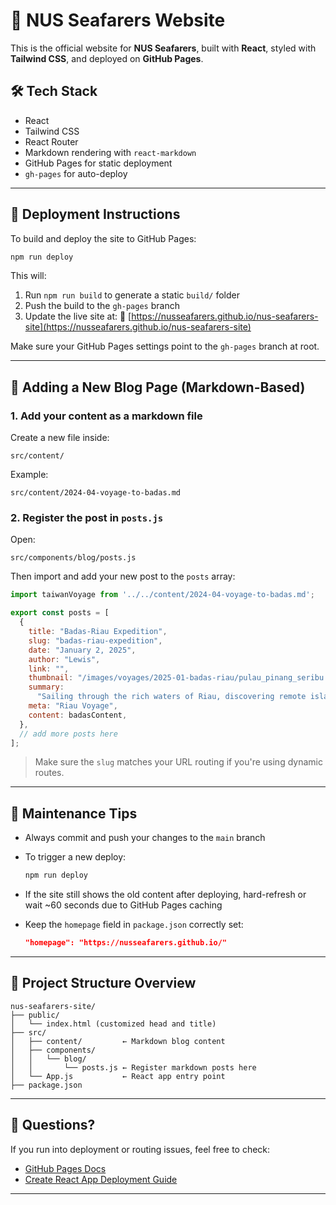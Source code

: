 # 🧭 NUS Seafarers Website

This is the official website for **NUS Seafarers**, built with **React**, styled with **Tailwind CSS**, and deployed on **GitHub Pages**.

## 🛠️ Tech Stack

- React
- Tailwind CSS
- React Router
- Markdown rendering with `react-markdown`
- GitHub Pages for static deployment
- `gh-pages` for auto-deploy

---

## 🚀 Deployment Instructions

To build and deploy the site to GitHub Pages:

```bash
npm run deploy
````

This will:

1. Run `npm run build` to generate a static `build/` folder
2. Push the build to the `gh-pages` branch
3. Update the live site at:
   📍 [https://nusseafarers.github.io/nus-seafarers-site](https://nusseafarers.github.io/nus-seafarers-site)

Make sure your GitHub Pages settings point to the `gh-pages` branch at root.

---

## 📝 Adding a New Blog Page (Markdown-Based)

### 1. Add your content as a markdown file

Create a new file inside:

```
src/content/
```

Example:

```
src/content/2024-04-voyage-to-badas.md
```


### 2. Register the post in `posts.js`

Open:

```
src/components/blog/posts.js
```

Then import and add your new post to the `posts` array:

```js
import taiwanVoyage from '../../content/2024-04-voyage-to-badas.md';

export const posts = [
  {
    title: "Badas-Riau Expedition",
    slug: "badas-riau-expedition",
    date: "January 2, 2025",
    author: "Lewis",
    link: "",
    thumbnail: "/images/voyages/2025-01-badas-riau/pulau_pinang_seribu.jpg", // Fill properly
    summary:
      "Sailing through the rich waters of Riau, discovering remote island communities and breathtaking coastlines.",
    meta: "Riau Voyage",
    content: badasContent,
  },
  // add more posts here
];
```

> Make sure the `slug` matches your URL routing if you're using dynamic routes.

---

## 🧼 Maintenance Tips

* Always commit and push your changes to the `main` branch
* To trigger a new deploy:

  ```bash
  npm run deploy
  ```
* If the site still shows the old content after deploying, hard-refresh or wait \~60 seconds due to GitHub Pages caching
* Keep the `homepage` field in `package.json` correctly set:

  ```json
  "homepage": "https://nusseafarers.github.io/"
  ```

---

## 📁 Project Structure Overview

```
nus-seafarers-site/
├── public/
│   └── index.html (customized head and title)
├── src/
│   ├── content/         ← Markdown blog content
│   ├── components/
│   │   └── blog/
│   │       └── posts.js ← Register markdown posts here
│   └── App.js           ← React app entry point
├── package.json
```

---

## 💬 Questions?

If you run into deployment or routing issues, feel free to check:

* [GitHub Pages Docs](https://docs.github.com/en/pages)
* [Create React App Deployment Guide](https://create-react-app.dev/docs/deployment/)

---
